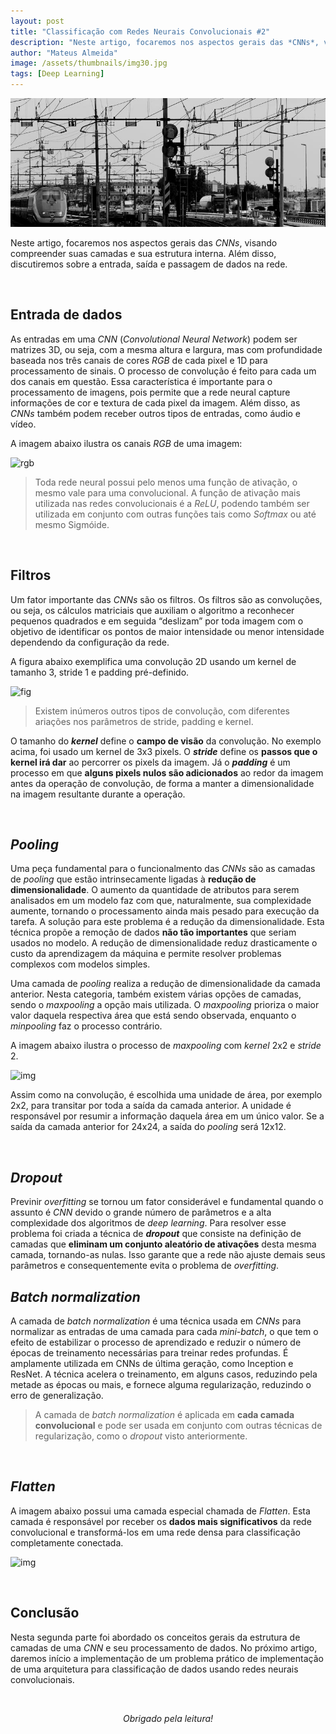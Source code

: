 ```yaml
---
layout: post
title: "Classificação com Redes Neurais Convolucionais #2"
description: "Neste artigo, focaremos nos aspectos gerais das *CNNs*, visando compreender suas camadas e sua estrutura interna"
author: "Mateus Almeida"
image: /assets/thumbnails/img30.jpg
tags: [Deep Learning]
---
```


![Birds](/assets/thumbnails/img30.jpg)

Neste artigo, focaremos nos aspectos gerais das *CNNs*, visando compreender suas camadas e sua estrutura interna. Além disso, discutiremos sobre a entrada, saída e passagem de dados na rede.

<br>

## Entrada de dados

As entradas em uma *CNN* (*Convolutional Neural Network*) podem ser matrizes 3D, ou seja, com a mesma altura e largura, mas com profundidade baseada nos três canais de cores *RGB* de cada pixel e 1D para processamento de sinais. O processo de convolução é feito para cada um dos canais em questão. Essa característica é importante para o processamento de imagens, pois permite que a rede neural capture informações de cor e textura de cada pixel da imagem. Além disso, as *CNNs* também podem receber outros tipos de entradas, como áudio e vídeo.

A imagem abaixo ilustra os canais *RGB* de uma imagem:

![rgb](https://imgur.com/TBHwFjs.png)

> Toda rede neural possui pelo menos uma função de ativação, o mesmo vale para uma convolucional. A função de ativação mais utilizada nas redes convolucionais é a *ReLU*, podendo também ser utilizada em conjunto com outras funções tais como *Softmax* ou até mesmo Sigmóide.

<br>

## Filtros

Um fator importante das *CNNs* são os filtros. Os filtros são as convoluções, ou seja, os cálculos matriciais que auxiliam o algoritmo a reconhecer pequenos quadrados e em seguida “deslizam” por toda imagem com o objetivo de identificar os pontos de maior intensidade ou menor intensidade dependendo da configuração da rede.

A figura abaixo exemplifica uma convolução 2D usando um kernel de tamanho 3, stride 1 e padding pré-definido. 

![fig](https://imgur.com/pgB4D05.png)

> Existem inúmeros outros tipos de convolução, com diferentes ariações nos parâmetros de stride, padding e kernel.

O tamanho do ***kernel*** define o **campo de visão** da convolução. No exemplo acima, foi usado um kernel de 3x3 pixels. O ***stride*** define os **passos que o kernel irá dar** ao percorrer os pixels da imagem. Já o ***padding*** é um processo em que **alguns pixels nulos são adicionados** ao redor da imagem antes da operação de convolução, de forma a manter a dimensionalidade na imagem resultante durante a operação.

<br>

## *Pooling*

Uma peça fundamental para o funcionalmento das *CNNs* são as camadas de *pooling* que estão intrinsecamente ligadas à **redução de dimensionalidade**. O aumento da quantidade de atributos para serem analisados em um modelo faz com que, naturalmente, sua complexidade aumente, tornando o processamento ainda mais pesado para execução da tarefa. A solução para este problema é a redução da dimensionalidade. Esta técnica propõe a remoção de dados **não tão importantes** que seriam usados no modelo. A redução de dimensionalidade reduz drasticamente o custo da aprendizagem da máquina e permite resolver problemas complexos com modelos simples.

Uma camada de *pooling* realiza a redução de dimensionalidade da camada anterior. Nesta categoria, também existem várias opções de camadas, sendo o *maxpooling* a opção mais utilizada. O *maxpooling* prioriza o maior valor daquela respectiva área que está sendo observada, enquanto o *minpooling* faz o processo contrário.

A imagem abaixo ilustra o processo de *maxpooling* com *kernel* 2x2 e *stride* 2.

![img](https://imgur.com/w2jxMuj.png)

Assim como na convolução, é escolhida uma unidade de área, por exemplo 2x2, para transitar por toda a saída da camada anterior. A unidade é responsável por resumir a informação daquela área em um único valor. Se a saída da camada anterior for 24x24, a saída do *pooling* será 12x12.

<br>

## *Dropout*

Previnir *overfitting* se tornou um fator considerável e fundamental quando o assunto é *CNN* devido o grande número de parâmetros e a alta complexidade dos algoritmos de *deep learning*. Para resolver esse problema foi criada a técnica de ***dropout*** que consiste na definição de camadas que **eliminam um conjunto aleatório de ativações** desta mesma camada, tornando-as nulas. Isso garante que a rede não ajuste demais seus parâmetros e consequentemente evita o problema de *overfitting*.

## *Batch normalization*

A camada de *batch normalization* é uma técnica usada em *CNNs* para normalizar as entradas de uma camada para cada *mini-batch*, o que tem o efeito de estabilizar o processo de aprendizado e reduzir o número de épocas de treinamento necessárias para treinar redes profundas. É amplamente utilizada em CNNs de última geração, como Inception e ResNet. A técnica acelera o treinamento, em alguns casos, reduzindo pela metade as épocas ou mais, e fornece alguma regularização, reduzindo o erro de generalização.

> A camada de *batch normalization* é aplicada em **cada camada convolucional** e pode ser usada em conjunto com outras técnicas de regularização, como o *dropout* visto anteriormente.

<br>

## *Flatten*

A imagem abaixo possui uma camada especial chamada de *Flatten*. Esta camada é responsável por receber os **dados mais significativos** da rede convolucional e transformá-los em uma rede densa para classificação completamente conectada.

![img](https://imgur.com/00IXLlA.png)

<br>

## Conclusão

Nesta segunda parte foi abordado os conceitos gerais da estrutura de camadas de uma *CNN* e seu processamento de dados. No próximo artigo, daremos início a implementação de um problema prático de implementação de uma arquitetura para classificação de dados usando redes neurais convolucionais.

<br><center><i>Obrigado pela leitura!</i></center>